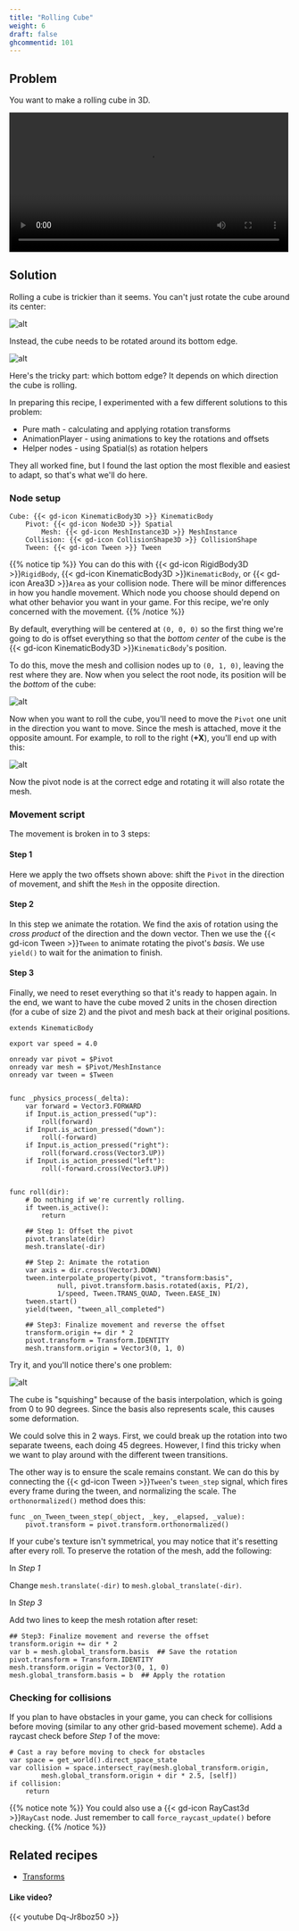 ```yaml
---
title: "Rolling Cube"
weight: 6
draft: false
ghcommentid: 101
---
```


## Problem

You want to make a rolling cube in 3D.

<video width="500" controls src="/godot_recipes/img/rolling_cube.webm"></video>

## Solution

Rolling a cube is trickier than it seems. You can't just rotate the cube around its center:

![alt](/godot_recipes/img/cube_001.gif)

Instead, the cube needs to be rotated around its bottom edge.

![alt](/godot_recipes/img/cube_002.gif)

Here's the tricky part: which bottom edge? It depends on which direction the cube is rolling.

In preparing this recipe, I experimented with a few different solutions to this problem:

* Pure math - calculating and applying rotation transforms
* AnimationPlayer - using animations to key the rotations and offsets
* Helper nodes - using Spatial(s) as rotation helpers

They all worked fine, but I found the last option the most flexible and easiest to adapt, so that's what we'll do here.

### Node setup

```
Cube: {{< gd-icon KinematicBody3D >}} KinematicBody
    Pivot: {{< gd-icon Node3D >}} Spatial
        Mesh: {{< gd-icon MeshInstance3D >}} MeshInstance
    Collision: {{< gd-icon CollisionShape3D >}} CollisionShape
    Tween: {{< gd-icon Tween >}} Tween
```

{{% notice tip %}}
You can do this with {{< gd-icon RigidBody3D >}}`RigidBody`, {{< gd-icon KinematicBody3D >}}`KinematicBody`, or {{< gd-icon Area3D >}}`Area` as your collision node. There will be minor differences in how you handle movement. Which node you choose should depend on what other behavior you want in your game. For this recipe, we're only concerned with the movement.
{{% /notice %}}

By default, everything will be centered at `(0, 0, 0)` so the first thing we're going to do is offset everything so that the *bottom center* of the cube is the {{< gd-icon KinematicBody3D >}}`KinematicBody`'s position.

To do this, move the mesh and collision nodes up to `(0, 1, 0)`, leaving the rest where they are. Now when you select the root node, its position will be the *bottom* of the cube:

![alt](/godot_recipes/img/cube_003.png)

Now when you want to roll the cube, you'll need to move the `Pivot` one unit in the direction you want to move. Since the mesh is attached, move it the opposite amount. For example, to roll to the right (**+X**), you'll end up with this:

![alt](/godot_recipes/img/cube_004.gif)

Now the pivot node is at the correct edge and rotating it will also rotate the mesh.

### Movement script

The movement is broken in to 3 steps:

#### Step 1

Here we apply the two offsets shown above: shift the `Pivot` in the direction of movement, and shift the `Mesh` in the opposite direction.

#### Step 2

In this step we animate the rotation. We find the axis of rotation using the *cross product* of the direction and the down vector. Then we use the {{< gd-icon Tween >}}`Tween` to animate rotating the pivot's *basis*. We use `yield()` to wait for the animation to finish.

#### Step 3

Finally, we need to reset everything so that it's ready to happen again. In the end, we want to have the cube moved 2 units in the chosen direction (for a cube of size 2) and the pivot and mesh back at their original positions.

```gdscript
extends KinematicBody

export var speed = 4.0

onready var pivot = $Pivot
onready var mesh = $Pivot/MeshInstance
onready var tween = $Tween


func _physics_process(_delta):
    var forward = Vector3.FORWARD
    if Input.is_action_pressed("up"):
        roll(forward)
    if Input.is_action_pressed("down"):
        roll(-forward)
    if Input.is_action_pressed("right"):
        roll(forward.cross(Vector3.UP))
    if Input.is_action_pressed("left"):
        roll(-forward.cross(Vector3.UP))


func roll(dir):
    # Do nothing if we're currently rolling.
    if tween.is_active():
        return

    ## Step 1: Offset the pivot
    pivot.translate(dir)
    mesh.translate(-dir)

    ## Step 2: Animate the rotation
    var axis = dir.cross(Vector3.DOWN)
    tween.interpolate_property(pivot, "transform:basis",
            null, pivot.transform.basis.rotated(axis, PI/2),
            1/speed, Tween.TRANS_QUAD, Tween.EASE_IN)
    tween.start()
    yield(tween, "tween_all_completed")

    ## Step3: Finalize movement and reverse the offset
    transform.origin += dir * 2
    pivot.transform = Transform.IDENTITY
    mesh.transform.origin = Vector3(0, 1, 0)
```

Try it, and you'll notice there's one problem:

![alt](/godot_recipes/img/cube_006.gif)

The cube is "squishing" because of the basis interpolation, which is going from 0 to 90 degrees. Since the basis also represents scale, this causes some deformation.

We could solve this in 2 ways. First, we could break up the rotation into two separate tweens, each doing 45 degrees. However, I find this tricky when we want to play around with the different tween transitions.

The other way is to ensure the scale remains constant. We can do this by connecting the {{< gd-icon Tween >}}`Tween`'s `tween_step` signal, which fires every frame during the tween, and normalizing the scale. The `orthonormalized()` method does this:

```gdscript
func _on_Tween_tween_step(_object, _key, _elapsed, _value):
    pivot.transform = pivot.transform.orthonormalized()
```

If your cube's texture isn't symmetrical, you may notice that it's resetting after every roll. To preserve the rotation of the mesh, add the following:

In *Step 1*

Change `mesh.translate(-dir)` to `mesh.global_translate(-dir)`.

In *Step 3*

Add two lines to keep the mesh rotation after reset:

```gdscript
## Step3: Finalize movement and reverse the offset
transform.origin += dir * 2
var b = mesh.global_transform.basis  ## Save the rotation
pivot.transform = Transform.IDENTITY
mesh.transform.origin = Vector3(0, 1, 0)
mesh.global_transform.basis = b  ## Apply the rotation
```

### Checking for collisions

If you plan to have obstacles in your game, you can check for collisions before moving (similar to any other grid-based movement scheme). Add a raycast check before *Step 1* of the move:

```gdscript
# Cast a ray before moving to check for obstacles
var space = get_world().direct_space_state
var collision = space.intersect_ray(mesh.global_transform.origin,
        mesh.global_transform.origin + dir * 2.5, [self])
if collision:
    return
```

{{% notice note %}}
You could also use a {{< gd-icon RayCast3d >}}`RayCast` node. Just remember to call `force_raycast_update()` before checking.
{{% /notice %}}

## Related recipes

- [Transforms](/godot_recipes/math/transforms/)

#### Like video?

{{< youtube Dq-Jr8boz50 >}}